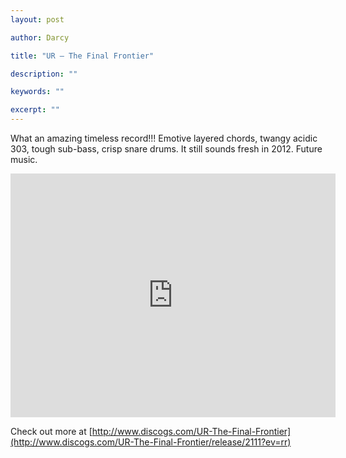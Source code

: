 ```yaml
---
layout: post

author: Darcy

title: "UR – The Final Frontier"

description: ""

keywords: ""

excerpt: ""
---
```


What an amazing timeless record!!! Emotive layered chords, twangy acidic 303, tough sub-bass, crisp snare drums. It still sounds fresh in 2012. Future music.

<iframe width="520" height="390" src="http://www.youtube.com/embed/8MTM4p0Hx0o" frameborder="0" allowfullscreen></iframe>

Check out more at [http://www.discogs.com/UR-The-Final-Frontier](http://www.discogs.com/UR-The-Final-Frontier/release/2111?ev=rr)
